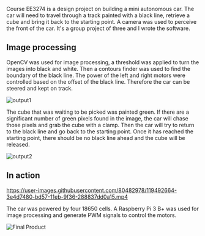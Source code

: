 Course EE3274 is a design project on building a mini autonomous car. The car will need to travel through a track painted with a black line, retrieve a cube and bring it back to the starting point. A camera was used to perceive the front of the car. It's a group project of three and I wrote the software.

## Image processing

OpenCV was used for image processing, a threshold was applied to turn the images into black and white. Then a contours finder was used to find the boundary of the black line. The power of the left and right motors were controlled based on the offset of the black line. Therefore the car can be steered and kept on track.

![output1](https://user-images.githubusercontent.com/80482978/119492648-38579380-bd57-11eb-9add-441d2b18067a.png)

The cube that was waiting to be picked was painted green. If there are a significant number of green pixels found in the image, the car will chase those pixels and grab the cube with a clamp. Then the car will try to return to the black line and go back to the starting point. Once it has reached the starting point, there should be no black line ahead and the cube will be released.

![output2](https://user-images.githubusercontent.com/80482978/119492659-3c83b100-bd57-11eb-8e17-ff068a1b5bdb.png)

## In action

https://user-images.githubusercontent.com/80482978/119492664-3e4d7480-bd57-11eb-9f36-288837dd0a15.mp4

The car was powered by four 18650 cells. A Raspberry Pi 3 B+ was used for image processing and generate PWM signals to control the motors.

![Final Product](https://user-images.githubusercontent.com/80482978/121418510-ede33300-c962-11eb-88d4-773fd579ce89.png)
